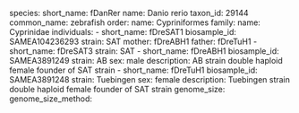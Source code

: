 species:
  short_name: fDanRer
  name: Danio rerio
  taxon_id: 29144
  common_name: zebrafish
  order:
    name: Cypriniformes
  family:
    name: Cyprinidae
  individuals:
    - short_name: fDreSAT1
      biosample_id: SAMEA104236293
      strain: SAT
      mother: fDreABH1
      father: fDreTuH1
    - short_name: fDreSAT3
      strain: SAT
    - short_name: fDreABH1
      biosample_id: SAMEA3891249
      strain: AB
      sex: male
      description: AB strain double haploid female founder of SAT strain 
    - short_name: fDreTuH1
      biosample_id: SAMEA3891248
      strain: Tuebingen
      sex: female
      description: Tuebingen strain double haploid female founder of SAT strain
  genome_size: 
  genome_size_method:

